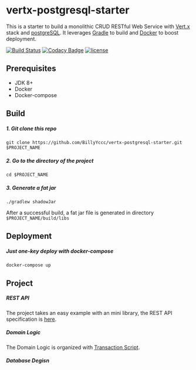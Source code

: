 # vertx-postgresql-starter

This is a starter to build a monolithic CRUD RESTful Web Service with [Vert.x](http://vertx.io/) stack and [postgreSQL](https://www.postgresql.org/).
It leverages [Gradle](https://gradle.org/) to build and [Docker](https://www.docker.com/) to boost deployment.

[![Build Status](https://travis-ci.org/BillyYccc/vertx-postgresql-starter.svg?branch=master)](https://travis-ci.org/BillyYccc/vertx-postgresql-starter)
[![Codacy Badge](https://api.codacy.com/project/badge/Grade/300d3703677b4cc3ace9e30ef6438586)](https://www.codacy.com/app/BillyYccc/vertx-postgresql-starter?utm_source=github.com&amp;utm_medium=referral&amp;utm_content=BillyYccc/vertx-postgresql-starter&amp;utm_campaign=Badge_Grade)
[![license](https://img.shields.io/github/license/mashape/apistatus.svg)](https://github.com/BillyYccc/vertx-postgresql-starter/blob/master/LICENSE)

## Prerequisites

* JDK 8+
* Docker
* Docker-compose

## Build

##### 1. Git clone this repo

`git clone https://github.com/BillyYccc/vertx-postgresql-starter.git $PROJECT_NAME`

##### 2. Go to the directory of the project

`cd $PROJECT_NAME`

##### 3. Generate a fat jar

`./gradlew shadowJar`

After a successful build, a fat jar file is generated in directory `$PROJECT_NAME/build/libs`

## Deployment

##### Just one-key deploy with docker-compose

`docker-compose up`

## Project

##### REST API

The project takes an easy example with an mini library, the REST API specification is [here](API_SPEC.md). 

##### Domain Logic
The Domain Logic is organized with [Transaction Script](https://martinfowler.com/eaaCatalog/transactionScript.html).

##### Database Degisn